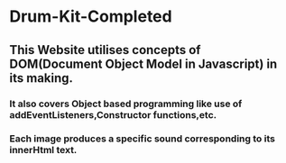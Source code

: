 # Drum-Kit-Completed
## This Website utilises concepts of DOM(Document Object Model in Javascript) in its making.
### It also covers Object based programming like use of addEventListeners,Constructor functions,etc.
### Each image produces a specific sound corresponding to its innerHtml text.

